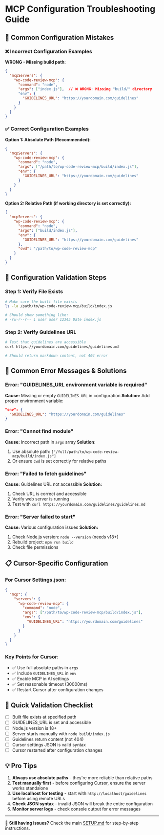 # MCP Configuration Troubleshooting Guide

## 🚨 **Common Configuration Mistakes**

### ❌ **Incorrect Configuration Examples**

**WRONG - Missing build path:**
```json
{
  "mcpServers": {
    "wp-code-review-mcp": {
      "command": "node",
      "args": ["index.js"],  // ❌ WRONG: Missing "build/" directory
      "env": {
        "GUIDELINES_URL": "https://yourdomain.com/guidelines"
      }
    }
  }
}
```

### ✅ **Correct Configuration Examples**

**Option 1: Absolute Path (Recommended):**
```json
{
  "mcpServers": {
    "wp-code-review-mcp": {
      "command": "node",
      "args": ["/path/to/wp-code-review-mcp/build/index.js"],
      "env": {
        "GUIDELINES_URL": "https://yourdomain.com/guidelines"
      }
    }
  }
}
```

**Option 2: Relative Path (if working directory is set correctly):**
```json
{
  "mcpServers": {
    "wp-code-review-mcp": {
      "command": "node",
      "args": ["build/index.js"],
      "env": {
        "GUIDELINES_URL": "https://yourdomain.com/guidelines"
      },
      "cwd": "/path/to/wp-code-review-mcp"
    }
  }
}
```

## 🔧 **Configuration Validation Steps**

### **Step 1: Verify File Exists**
```bash
# Make sure the built file exists
ls -la /path/to/wp-code-review-mcp/build/index.js

# Should show something like:
# -rw-r--r-- 1 user user 12345 Date index.js
```

### **Step 2: Verify Guidelines URL**
```bash
# Test that guidelines are accessible
curl https://yourdomain.com/guidelines/guidelines.md

# Should return markdown content, not 404 error
```


## 🐛 **Common Error Messages & Solutions**

### Error: "GUIDELINES_URL environment variable is required"
**Cause:** Missing or empty `GUIDELINES_URL` in configuration
**Solution:** Add proper environment variable:
```json
"env": {
  "GUIDELINES_URL": "https://yourdomain.com/guidelines"
}
```

### Error: "Cannot find module"
**Cause:** Incorrect path in `args` array
**Solution:** 
1. Use absolute path: `["/full/path/to/wp-code-review-mcp/build/index.js"]`
2. Or ensure `cwd` is set correctly for relative paths

### Error: "Failed to fetch guidelines"
**Cause:** Guidelines URL not accessible
**Solution:** 
1. Check URL is correct and accessible
2. Verify web server is running
3. Test with `curl https://yourdomain.com/guidelines/guidelines.md`

### Error: "Server failed to start"
**Cause:** Various configuration issues
**Solution:**
1. Check Node.js version: `node --version` (needs v18+)
2. Rebuild project: `npm run build`
3. Check file permissions

## 📋 **Cursor-Specific Configuration**

### **For Cursor Settings.json:**
```json
{
  "mcp": {
    "servers": {
      "wp-code-review-mcp": {
        "command": "node",
        "args": ["/path/to/wp-code-review-mcp/build/index.js"],
        "env": {
          "GUIDELINES_URL": "https://yourdomain.com/guidelines"
        }
      }
    }
  }
}
```

### **Key Points for Cursor:**
- ✅ Use full absolute paths in `args`
- ✅ Include `GUIDELINES_URL` in `env`
- ✅ Enable MCP in AI settings
- ✅ Set reasonable timeout (30000ms)
- ✅ Restart Cursor after configuration changes

## 🎯 **Quick Validation Checklist**

- [ ] Built file exists at specified path
- [ ] GUIDELINES_URL is set and accessible
- [ ] Node.js version is 18+
- [ ] Server starts manually with `node build/index.js`
- [ ] Guidelines return content (not 404)
- [ ] Cursor settings JSON is valid syntax
- [ ] Cursor restarted after configuration changes

## 💡 **Pro Tips**

1. **Always use absolute paths** - they're more reliable than relative paths
2. **Test manually first** - before configuring Cursor, ensure the server works standalone
3. **Use localhost for testing** - start with `http://localhost/guidelines` before using remote URLs
4. **Check JSON syntax** - invalid JSON will break the entire configuration
5. **Monitor server logs** - check console output for error messages

---

🔧 **Still having issues?** Check the main [SETUP.md](SETUP.md) for step-by-step instructions. 
